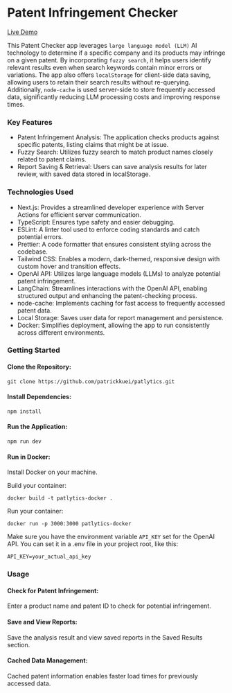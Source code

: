 # Patent Infringement Checker

[Live Demo](https://patlytics.vercel.app/)

This Patent Checker app leverages `large language model (LLM)` AI technology to determine if a specific company and its products may infringe on a given patent. By incorporating `fuzzy search`, it helps users identify relevant results even when search keywords contain minor errors or variations. The app also offers `localStorage` for client-side data saving, allowing users to retain their search results without re-querying. Additionally, `node-cache` is used server-side to store frequently accessed data, significantly reducing LLM processing costs and improving response times.

### Key Features
- Patent Infringement Analysis: The application checks products against specific patents, listing claims that might be at issue.
- Fuzzy Search: Utilizes fuzzy search to match product names closely related to patent claims.
- Report Saving & Retrieval: Users can save analysis results for later review, with saved data stored in localStorage.

### Technologies Used
- Next.js: Provides a streamlined developer experience with Server Actions for efficient server communication.
- TypeScript: Ensures type safety and easier debugging.
- ESLint: A linter tool used to enforce coding standards and catch potential errors.
- Prettier: A code formatter that ensures consistent styling across the codebase.
- Tailwind CSS: Enables a modern, dark-themed, responsive design with custom hover and transition effects.
- OpenAI API: Utilizes large language models (LLMs) to analyze potential patent infringement.
- LangChain: Streamlines interactions with the OpenAI API, enabling structured output and enhancing the patent-checking process.
- node-cache: Implements caching for fast access to frequently accessed patent data.
- Local Storage: Saves user data for report management and persistence.
- Docker: Simplifies deployment, allowing the app to run consistently across different environments.

### Getting Started
#### Clone the Repository:
```
git clone https://github.com/patrickkuei/patlytics.git
```

#### Install Dependencies:
```
npm install
```

#### Run the Application:
```
npm run dev
```

#### Run in Docker:

Install Docker on your machine.

Build your container: 
```
docker build -t patlytics-docker .
```
Run your container:
```
docker run -p 3000:3000 patlytics-docker
```
Make sure you have the environment variable `API_KEY` set for the OpenAI API. You can set it in a .env file in your project root, like this:
```
API_KEY=your_actual_api_key
```

### Usage
#### Check for Patent Infringement:

Enter a product name and patent ID to check for potential infringement.

#### Save and View Reports:

Save the analysis result and view saved reports in the Saved Results section.

#### Cached Data Management:

Cached patent information enables faster load times for previously accessed data.